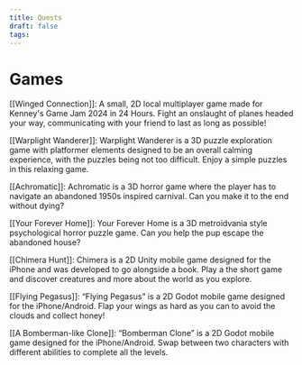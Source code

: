 ```yaml
---
title: Quests
draft: false
tags:
---
```

# Games
[[Winged Connection]]: A small, 2D local multiplayer game made for Kenney's Game Jam 2024 in 24 Hours. Fight an onslaught of planes headed your way, communicating with your friend to last as long as possible!

[[Warplight Wanderer]]: Warplight Wanderer is a 3D puzzle exploration game with platformer elements designed to be an overall calming experience, with the puzzles being not too difficult. Enjoy a simple puzzles in this relaxing game.

[[Achromatic]]: Achromatic is a 3D horror game where the player has to navigate an abandoned 1950s inspired carnival. Can you make it to the end without dying?

[[Your Forever Home]]: Your Forever Home is a 3D metroidvania style psychological horror puzzle game. Can *you* help the pup escape the abandoned house?

[[Chimera Hunt]]: Chimera is a 2D Unity mobile game designed for the iPhone and was developed to go alongside a book. Play a the short game and discover creatures and more about the world as you explore.

[[Flying Pegasus]]: “Flying Pegasus” is a 2D Godot mobile game designed for the iPhone/Android. Flap your wings as hard as you can to avoid the clouds and collect honey!

[[A Bomberman-like Clone]]: “Bomberman Clone” is a 2D Godot mobile game designed for the iPhone/Android. Swap between two characters with different abilities to complete all the levels.